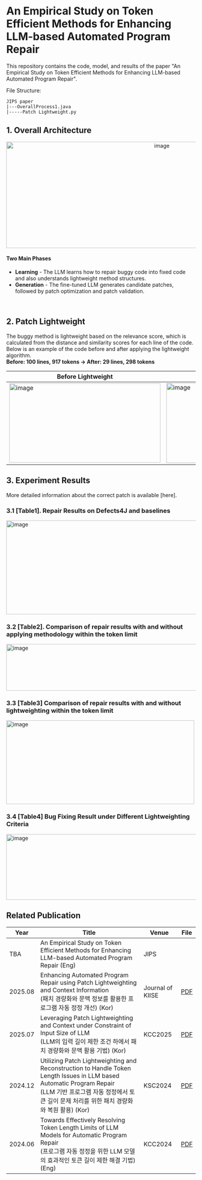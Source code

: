 # An Empirical Study on Token Efficient Methods for Enhancing LLM-based Automated Program Repair

This repository contains the code, model, and results of the paper "An Empirical Study on Token Efficient Methods for Enhancing LLM-based Automated Program Repair".

File Structure:
```
JIPS paper
|---OverallProcess1.java
|-----Patch Lightweight.py
```

## 1. Overall Architecture
<p align="center">
<img width="812" height="283" alt="image" src="https://github.com/user-attachments/assets/6e8bd231-0b0e-4baf-bf74-ceef39dfdcae" />
</p>

#### Two Main Phases
- **Learning**  -  The LLM learns how to repair buggy code into fixed code and also understands lightweight method structures.
- **Generation** - The fine-tuned LLM generates candidate patches, followed by patch optimization and patch validation.
<br>

## 2. Patch Lightweight

The buggy method is lightweight based on the relevance score, which is calculated from the distance and similarity scores for each line of the code. Below is an example of the code before and after applying the lightweight algorithm.<br>
**Before: 100 lines, 917 tokens -> After: 29 lines, 298 tokens**
<br>

|Before Lightweight|After Lightweight|
|----|-----|
|<img width="402" height="211" alt="image" src="https://github.com/user-attachments/assets/cebd7151-bfdc-4a84-9938-22dbd6d23b37" />|<img width="406" height="213" alt="image" src="https://github.com/user-attachments/assets/95346580-85c5-4927-a584-06fb123f96ce" />|



## 3. Experiment Results
More detailed information about the correct patch is available [here].

### 3.1 [Table1]. Repair Results on Defects4J and baselines

<img width="700" height="250" alt="image" src="https://github.com/user-attachments/assets/c004417c-23b1-4b5a-893d-dfde7c3b2dc4" />
<br>

### 3.2 [Table2]. Comparison of repair results with and without applying methodology within the token limit

<img width="550" height="124" alt="image" src="https://github.com/user-attachments/assets/7840d9d5-4057-4543-bb9b-55972d37292f" />
<br>

### 3.3 [Table3] Comparison of repair results with and without lightweighting within the token limit

<img width="500" height="223" alt="image" src="https://github.com/user-attachments/assets/a354445f-8db0-4e3c-95c3-1f0a219a601c" />
<br>

### 3.4 [Table4] Bug Fixing Result under Different Lightweighting Criteria

<img width="700" height="175" alt="image" src="https://github.com/user-attachments/assets/62f5d9b1-ba0c-46a2-95fa-2606cc696379" />
<br>

## Related Publication
|Year|Title|Venue|File|
|-----|----------------------------------------------------------------------|---------|----------------------|
|TBA| An Empirical Study on Token Efficient Methods for Enhancing LLM-based Automated Program Repair (Eng)|JIPS| |
|2025.08|Enhancing Automated Program Repair using Patch Lightweighting and Context Information<br>(패치 경량화와 문맥 정보를 활용한 프로그램 자동 정정 개선) (Kor)|Journal of KIISE|[PDF](papers/APR2.pdf)| 
|2025.07|Leveraging Patch Lightweighting and Context under Constraint of Input Size of LLM<br>(LLM의 입력 길이 제한 조건 하에서 패치 경량화와 문맥 활용 기법) (Kor)|KCC2025|[PDF](papers/APR1.pdf)|    
|2024.12|Utilizing Patch Lightweighting and Reconstruction to Handle Token Length Issues in LLM based Automatic Program Repair<br>(LLM 기반 프로그램 자동 정정에서 토큰 길이 문제 처리를 위한 패치 경량화와 복원 활용) (Kor)|KSC2024|[PDF](papers/APR3.pdf)| 
|2024.06|Towards Effectively Resolving Token Length Limits of LLM Models for Automatic Program Repair<br>(프로그램 자동 정정을 위한 LLM 모델의 효과적인 토큰 길이 제한 해결 기법) (Eng)|KCC2024|[PDF](papers/APR4.pdf)|
